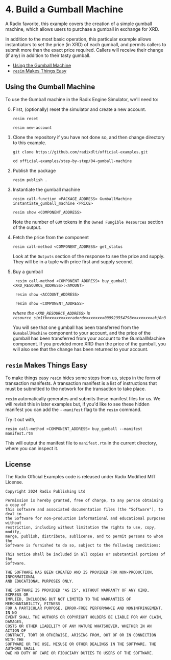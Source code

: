 # 4. Build a Gumball Machine

A Radix favorite, this example covers the creation of a simple gumball machine,
which allows users to purchase a gumball in exchange for XRD.

In addition to the most basic operation, this particular example allows
instantiators to set the price (in XRD) of each gumball, and permits callers to
submit more than the exact price required. Callers will receive their change (if
any) in addition to their tasty gumball.

- [Using the Gumball Machine](#using-the-gumball-machine)
- [`resim` Makes Things Easy](#resim-makes-things-easy)

## Using the Gumball Machine

To use the Gumball machine in the Radix Engine Simulator, we'll need to:

0. First, (optionally) reset the simulator and create a new account.

   ```
   resim reset

   resim new-account
   ```

1. Clone the repository if you have not done so, and then change directory to
   this example.

   ```
   git clone https://github.com/radixdlt/official-examples.git

   cd official-examples/step-by-step/04-gumball-machine
   ```

2. Publish the package

   ```
   resim publish .
   ```

3. Instantiate the gumball machine

   ```
   resim call-function <PACKAGE_ADDRESS> GumballMachine instantiate_gumball_machine <PRICE>

   resim show <COMPONENT_ADDRESS>

   ```

   Note the number of `GUM` tokens in the `Owned Fungible Resources` section of
   the output.

4. Fetch the price from the component

   ```
   resim call-method <COMPONENT_ADDRESS> get_status
   ```

   Look at the `Outputs` section of the response to see the price and supply.
   They will be in a tuple with price first and supply second.

5. Buy a gumball

   ```
    resim call-method <COMPONENT_ADDRESS> buy_gumball <XRD_RESOURCE_ADDRESS>:<AMOUNT>

    resim show <ACCOUNT_ADDRESS>

    resim show <COMPONENT_ADDRESS>

   ```

   _where the `<XRD_RESOURCE_ADDRESS>` is
   `resource_sim1tknxxxxxxxxxradxrdxxxxxxxxx009923554798xxxxxxxxxakj8n3`_

   You will see that one gumball has been transferred from the `GumaballMachine`
   component to your account, and the price of the gumball has been transferred
   from your account to the GumballMachine component. If you provided more XRD
   than the price of the gumball, you will also see that the change has been
   returned to your account.

## `resim` Makes Things Easy

To make things easy `resim` hides some steps from us, steps in the form of
transaction manifests. A transaction manifest is a list of instructions that
must be submitted to the network for the transaction to take place.

`resim` automatically generates and submits these manifest files for us. We will
revisit this in later examples but, if you'd like to see these hidden manifest
you can add the `--manifest` flag to the `resim` command.

Try it out with,

```
resim call-method <COMPONENT_ADDRESS> buy_gumball --manifest manifest.rtm
```

This will output the manifest file to `manifest.rtm` in the current directory,
where you can inspect it.


## License

The Radix Official Examples code is released under Radix Modified MIT License.

    Copyright 2024 Radix Publishing Ltd

    Permission is hereby granted, free of charge, to any person obtaining a copy of
    this software and associated documentation files (the "Software"), to deal in
    the Software for non-production informational and educational purposes without
    restriction, including without limitation the rights to use, copy, modify,
    merge, publish, distribute, sublicense, and to permit persons to whom the
    Software is furnished to do so, subject to the following conditions:

    This notice shall be included in all copies or substantial portions of the
    Software.

    THE SOFTWARE HAS BEEN CREATED AND IS PROVIDED FOR NON-PRODUCTION, INFORMATIONAL
    AND EDUCATIONAL PURPOSES ONLY.

    THE SOFTWARE IS PROVIDED "AS IS", WITHOUT WARRANTY OF ANY KIND, EXPRESS OR
    IMPLIED, INCLUDING BUT NOT LIMITED TO THE WARRANTIES OF MERCHANTABILITY, FITNESS
    FOR A PARTICULAR PURPOSE, ERROR-FREE PERFORMANCE AND NONINFRINGEMENT. IN NO
    EVENT SHALL THE AUTHORS OR COPYRIGHT HOLDERS BE LIABLE FOR ANY CLAIM, DAMAGES,
    COSTS OR OTHER LIABILITY OF ANY NATURE WHATSOEVER, WHETHER IN AN ACTION OF
    CONTRACT, TORT OR OTHERWISE, ARISING FROM, OUT OF OR IN CONNECTION WITH THE
    SOFTWARE OR THE USE, MISUSE OR OTHER DEALINGS IN THE SOFTWARE. THE AUTHORS SHALL
    OWE NO DUTY OF CARE OR FIDUCIARY DUTIES TO USERS OF THE SOFTWARE.